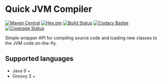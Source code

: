 # Quick JVM Compiler

[![Maven Central](https://img.shields.io/maven-central/v/com.ethlo.qjc/qjc.svg?label=Maven%20Central)](https://search.maven.org/search?q=g:%22com.ethlo.qjc%22)
[![Hex.pm](https://img.shields.io/hexpm/l/plug.svg)](LICENSE)
[![Build Status](https://travis-ci.org/ethlo/qjc.svg?branch=master)](https://travis-ci.org/ethlo/qjc)
[![Codacy Badge](https://app.codacy.com/project/badge/Grade/6266ec26a73440779ff65780e8f7e081)](https://www.codacy.com/manual/morten/qjc?utm_source=github.com&amp;utm_medium=referral&amp;utm_content=ethlo/qjc&amp;utm_campaign=Badge_Grade)
[![Coverage Status](https://coveralls.io/repos/github/ethlo/qjc/badge.svg?branch=master)](https://coveralls.io/github/ethlo/qjc?branch=master)

Simple wrapper API for compiling source code and loading new classes to the JVM code on-the-fly.

## Supported languages
* Java 9 +
* Groovy 3 +
